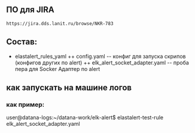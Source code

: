 ## ПО для JIRA 
    https://jira.dds.lanit.ru/browse/NKR-783
## Состав:
+ elastalert_rules_yaml 
++ config.yaml -- конфиг для запуска скрипов (конфигов других по alert)
++ elk_alert_socket_adapter.yaml -- проба пера для Socker Адаптер по alert

## как запускать на машине логов
### как пример: 
user@datana-logs:~/datana-work/elk-alert$ elastalert-test-rule elk_alert_socket_adapter.yaml 

   
